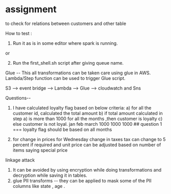 # assignment
to check for relations between customers and other table

How to test :

1) Run it as is in some editor where spark  is running.

or

2) Run the first_shell.sh script after giving queue name.


Glue    -- This all transformations can be taken care using glue in AWS. Lambda/Step function can be used to trigger Glue script.
 
S3 --> event bridge --> Lambda --> Glue --> cloudwatch and Sns

Questions--
1) I have calculated loyalty flag based on below criteria:
	a) for all the customer id, calculated the total amount
	b) if total amount calculated in step a) is more than 1000 for all the months  ,then  customer is loyalty
	c) else customer is not loyal.
jan feb march 
1000 1000 1000      ## question  1  === loyalty flag   should be based on all months

2) for change in prices for Wednesday
change in taxes 
 tax can change to 5 percent if required and unit price can be adjusted based on number of items saying special price
 

linkage attack 
1) It can be avoided by using encryption while doing transformations and decryption while saving it in tables.
2) glue PII transforms -- they can be applied to mask some of the PII columns like state , age .
